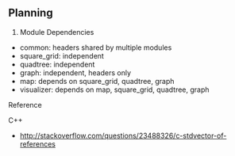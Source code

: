 ## Planning

1. Module Dependencies

* common: headers shared by multiple modules
* square_grid: independent
* quadtree: independent
* graph: independent, headers only
* map: depends on square_grid, quadtree, graph
* visualizer: depends on map, square_grid, quadtree, graph

Reference

C++

* http://stackoverflow.com/questions/23488326/c-stdvector-of-references
